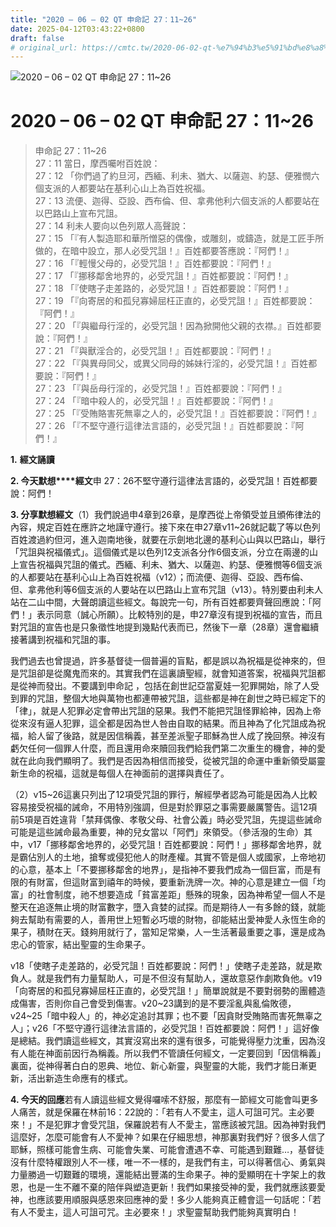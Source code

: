 ```yaml
---
title: "2020 – 06 – 02 QT 申命記 27：11~26"
date: 2025-04-12T03:43:22+0800
draft: false
# original_url: https://cmtc.tw/2020-06-02-qt-%e7%94%b3%e5%91%bd%e8%a8%98-27%ef%bc%9a1126
---
```


![2020 – 06 – 02 QT 申命記 27：11~26](/images/qt.jpg   "2020 – 06 – 02 QT 申命記 27：11~26")

# 2020 – 06 – 02 QT 申命記 27：11~26

> 申命記 27：11~26  
> 27：11 當日，摩西囑咐百姓說：  
> 27：12 「你們過了約旦河，西緬、利未、猶大、以薩迦、約瑟、便雅憫六個支派的人都要站在基利心山上為百姓祝福。  
> 27：13 流便、迦得、亞設、西布倫、但、拿弗他利六個支派的人都要站在以巴路山上宣布咒詛。  
> 27：14 利未人要向以色列眾人高聲說：  
> 27：15 「『有人製造耶和華所憎惡的偶像，或雕刻，或鑄造，就是工匠手所做的，在暗中設立，那人必受咒詛！』百姓都要答應說：『阿們！』  
> 27：16 「『輕慢父母的，必受咒詛！』百姓都要說：『阿們！』  
> 27：17 「『挪移鄰舍地界的，必受咒詛！』百姓都要說：『阿們！』  
> 27：18 「『使瞎子走差路的，必受咒詛！』百姓都要說：『阿們！』  
> 27：19 「『向寄居的和孤兒寡婦屈枉正直的，必受咒詛！』百姓都要說：『阿們！』  
> 27：20 「『與繼母行淫的，必受咒詛！因為掀開他父親的衣襟。』百姓都要說：『阿們！』  
> 27：21 「『與獸淫合的，必受咒詛！』百姓都要說：『阿們！』  
> 27：22 「『與異母同父，或異父同母的姊妹行淫的，必受咒詛！』百姓都要說：『阿們！』  
> 27：23 「『與岳母行淫的，必受咒詛！』百姓都要說：『阿們！』  
> 27：24 「『暗中殺人的，必受咒詛！』百姓都要說：『阿們！』  
> 27：25 「『受賄賂害死無辜之人的，必受咒詛！』百姓都要說：『阿們！』  
> 27：26 「『不堅守遵行這律法言語的，必受咒詛！』百姓都要說：『阿們！』

**1.** **經文誦讀**

**2. 今天默想****經文**申 27：26不堅守遵行這律法言語的，必受咒詛！百姓都要說：阿們！

**3. 分享默想經文**（1）我們說過申4章到26章，是摩西從上帝領受並且頒佈律法的內容，規定百姓在應許之地謹守遵行。接下來在申27章v11~26就記載了等以色列百姓渡過約但河，進入迦南地後，就要在示劍地北邊的基利心山與以巴路山，舉行「咒詛與祝福儀式」。這個儀式是以色列12支派各分作6個支派，分立在兩邊的山上宣告祝福與咒詛的儀式。西緬、利未、猶大、以薩迦、約瑟、便雅憫等6個支派的人都要站在基利心山上為百姓祝福（v12）；而流便、迦得、亞設、西布倫、但、拿弗他利等6個支派的人要站在以巴路山上宣布咒詛（v13）。特別要由利未人站在二山中間，大聲朗讀這些經文。每說完一句，所有百姓都要齊聲回應說：「阿們！」表示同意（誠心所願）。比較特別的是，申27章沒有提到祝福的宣告，而且對咒詛的宣告也是只象徵性地提到幾點代表而已，然後下一章（28章）還會繼續接著講到祝福和咒詛的事。

我們過去也曾提過，許多基督徒一個普遍的盲點，都是誤以為祝福是從神來的，但是咒詛卻是從魔鬼而來的。其實我們在這裏讀聖經，就會知道答案，祝福與咒詛都是從神而發出。不要講到申命記 ，包括在創世記亞當夏娃一犯罪開始，除了人受到罪的咒詛，整個大地與萬物也都連帶被咒詛，這些都是神在創世之時已經定下的「律」，就是人犯罪必定會帶出咒詛的惡果。我們不能把咒詛怪罪給神，因為上帝從來沒有逼人犯罪，這全都是因為世人咎由自取的結果。而且神為了化咒詛成為祝福，給人留了後路，就是因信稱義，甚至差派聖子耶穌為世人成了挽回祭。神沒有虧欠任何一個罪人什麼，而且還用命來贖回我們給我們第二次重生的機會，神的愛就在此向我們顯明了。我們是否因為相信而接受，從被咒詛的命運中重新領受屬靈新生命的祝福，這就是每個人在神面前的選擇與責任了。

（2）v15~26這裏只列出了12項受咒詛的罪行，解經學者認為可能是因為人比較容易接受祝福的誡命，不用特別強調，但是對於罪惡之事需要嚴厲警告。這12項前5項是百姓違背「禁拜偶像、孝敬父母、社會公義」時必受咒詛，先提這些誡命可能是這些誡命最為重要，神的兒女當以「阿們」來領受。（參活潑的生命）其中，v17「挪移鄰舍地界的，必受咒詛！百姓都要說：阿們！」挪移鄰舍地界，就是霸佔別人的土地，搶奪或侵犯他人的財產權。其實不管是個人或國家，上帝地初的心意，基本上「不要挪移鄰舍的地界」，是指神不要我們成為一個巨富，而是有限的有財富，但這財富到禧年的時候，要重新洗牌一次。神的心意是建立一個「均富」的社會制度，祂不想要造成「貧富差距」懸殊的現象，因為神希望一個人不是整天在追逐無止境的財富數字，墮入貪婪的試探。而是期待人一有多餘的錢，就能夠去幫助有需要的人，善用世上短暫必巧壞的財物，卻能結出愛神愛人永恆生命的果子，積財在天。錢夠用就行了，當知足常樂，人一生活著最重要之事，還是成為忠心的管家，結出聖靈的生命果子。

v18「使瞎子走差路的，必受咒詛！百姓都要說：阿們！」使瞎子走差路，就是欺負人。就是我們有力量幫助人，可是不但沒有幫助人，還故意惡作劇欺負他。v19「向寄居的和孤兒寡婦屈枉正直的，必受咒詛！」簡單說就是不要對弱勢的團體造成傷害，否則你自己會受到傷害。v20~23講到的是不要淫亂與亂倫敗德，v24~25「暗中殺人」的，神必定追討其罪；也不要「因貪財受賄賂而害死無辜之人」；v26「不堅守遵行這律法言語的，必受咒詛！百姓都要說：阿們！」這好像是總結。我們讀這些經文，其實沒寫出來的還有很多，可能覺得壓力沈重，因為沒有人能在神面前因行為稱義。所以我們不管讀任何經文，一定要回到「因信稱義」裏面，從神得著白白的恩典、地位、新心新靈，與聖靈的大能，我們才能日漸更新，活出新造生命應有的樣式。

**4. 今天的回應**若有人讀這些經文覺得囉嗦不舒服，那麼有一節經文可能會叫更多人痛苦，就是保羅在林前16：22說的：「若有人不愛主，這人可詛可咒。主必要來！」不是犯罪才會受咒詛，保羅說若有人不愛主，當應該被咒詛。因為神對我們這麼好，怎麼可能會有人不愛神？如果在仔細思想，神那裏對我們好？很多人信了耶穌，照樣可能會生病、可能會失業、可能會遭遇不幸、可能遇到艱難…，基督徒沒有什麼特權跟別人不一樣，唯一不一樣的，是我們有主，可以得著信心、勇氣與力量勝過一切艱難的環境，還能結出豐滿的生命果子。神的愛顯明在十字架上的救恩，也是一生不離不棄的陪伴與塑造更新！我們如果接受神的愛，我們就應該要愛神，也應該要用順服與感恩來回應神的愛！多少人能夠真正體會這一句話呢：「若有人不愛主，這人可詛可咒。主必要來！」求聖靈幫助我們能夠真實明白！